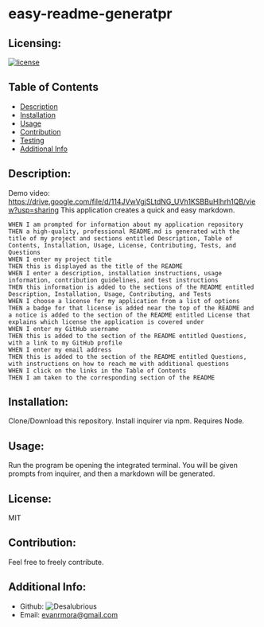 # easy-readme-generatpr
## Licensing:
[![license](https://img.shields.io/badge/license-MIT-blue)](https://shields.io)

## Table of Contents 
- [Description](#description)
- [Installation](#installation)
- [Usage](#usage)
- [Contribution](#contribution)
- [Testing](#testing)
- [Additional Info](#additional-info)

## Description:
Demo video: https://drive.google.com/file/d/114JVwVgjSLtdNG_UVh1KSBBuHlhrh1QB/view?usp=sharing
This application creates a quick and easy markdown.
```GIVEN a command-line application that accepts user input
WHEN I am prompted for information about my application repository
THEN a high-quality, professional README.md is generated with the title of my project and sections entitled Description, Table of Contents, Installation, Usage, License, Contributing, Tests, and Questions
WHEN I enter my project title
THEN this is displayed as the title of the README
WHEN I enter a description, installation instructions, usage information, contribution guidelines, and test instructions
THEN this information is added to the sections of the README entitled Description, Installation, Usage, Contributing, and Tests
WHEN I choose a license for my application from a list of options
THEN a badge for that license is added near the top of the README and a notice is added to the section of the README entitled License that explains which license the application is covered under
WHEN I enter my GitHub username
THEN this is added to the section of the README entitled Questions, with a link to my GitHub profile
WHEN I enter my email address
THEN this is added to the section of the README entitled Questions, with instructions on how to reach me with additional questions
WHEN I click on the links in the Table of Contents
THEN I am taken to the corresponding section of the README
```

## Installation:
Clone/Download this repository. Install inquirer via npm. Requires Node.

## Usage:
Run the program be opening the integrated terminal. You will be given prompts from inquirer, and then a markdown will be generated.

## License:
MIT

## Contribution:
Feel free to freely contribute.


## Additional Info:
- Github: ![Desalubrious](https://github.com/Desalubrious)
- Email: evanrmora@gmail.com 
